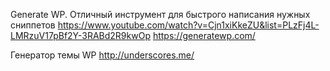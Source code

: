 Generate WP. Отличный инструмент для быстрого написания нужных сниппетов
https://www.youtube.com/watch?v=Cjn1xiKkeZU&list=PLzFj4L-LMRzuV17pBf2Y-3RABd2R9kwOp
https://generatewp.com/

Генератор темы WP
http://underscores.me/


